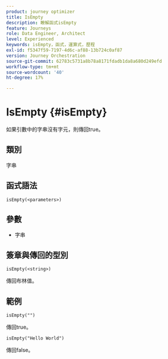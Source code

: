 ```yaml
---
product: journey optimizer
title: IsEmpty
description: 瞭解函式isEmpty
feature: Journeys
role: Data Engineer, Architect
level: Experienced
keywords: isEmpty，函式，運算式，歷程
exl-id: f5347f59-7197-4d6c-af88-13b724c0af87
version: Journey Orchestration
source-git-commit: 62783c5731a8b78a8171fdadb1da8a680d249efd
workflow-type: tm+mt
source-wordcount: '40'
ht-degree: 17%

---
```


# IsEmpty {#isEmpty}

如果引數中的字串沒有字元，則傳回true。

## 類別

字串

## 函式語法

`isEmpty(<parameters>)`

## 參數

* 字串

## 簽章與傳回的型別

`isEmpty(<string>)`

傳回布林值。

## 範例

`isEmpty("")`

傳回true。

`isEmpty("Hello World")`

傳回false。

